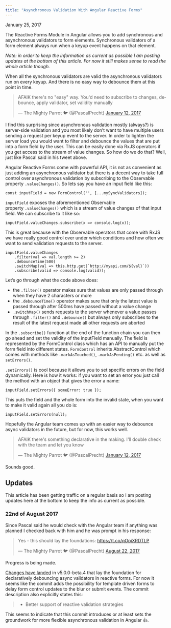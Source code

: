 ```yaml
---
title: "Asynchronous Validation With Angular Reactive Forms"
---
```


<div class="date">January 25, 2017</div>

The Reactive Forms Module in Angular allows you to add synchronous and asynchronous validators to form elements. Synchronous validators of a form element always run when a keyup event happens on that element.

_Note: in order to keep the information as current as possible I am posting updates at the bottom of this article. For now it still makes sense to read the whole article though._

When all the synchronous validators are valid the asynchronous validators run on every keyup. And there is no easy way to debounce them at this point in time.

<blockquote class="twitter-tweet" data-lang="en"><p lang="en" dir="ltr">AFAIK there&#39;s no &quot;easy&quot; way. You&#39;d need to subscribe to changes, debounce, apply validator, set validity manually</p>&mdash; The Mighty Parrot 🐦 (@PascalPrecht) <a href="https://twitter.com/PascalPrecht/status/819542138975383553?ref_src=twsrc%5Etfw">January 12, 2017</a></blockquote>
<script async src="https://platform.twitter.com/widgets.js" charset="utf-8"></script>

I find this surprising since asynchronous validation mostly (always?) is server-side validation and you most likely don’t want to have multiple users sending a request per keyup event to the server.
In order to lighten the server load you would want to filter and debounce the values that are put into a form field by the user. This can be easily done via RxJS operators if you get access to the stream of value changes.
So how do we do that? Well, just like Pascal said in his tweet above.

Angular Reactive Forms come with powerful API, it is not as convenient as just adding an asynchronous validator but there is a decent way to take full control over asynchronous validation by subscribing to the Observable property `.valueChanges()`.
So lets say you have an input field like this:

```
const inputField = new FormControl('', [...mySyncValidators]);
```

`inputField` exposes the aforementioned Observable property `.valueChanges()` which is a stream of value changes of that input field. We can subscribe to it like so:

```
inputField.valueChanges.subscribe(x => console.log(x));
```

This is great because with the Observable operators that come with RxJS we have really good control over under which conditions and how often we want to send validation requests to the server.

```
inputField.valueChanges
    .filter(val => val.length >= 2)
    .debounceTime(500)
    .switchMap(val => this.http.get(`http://myapi.com/${val}`))
    .subscribe(valid => console.log(valid));
```

Let’s go through what the code above does:

- the `.filter()` operator makes sure that values are only passed through when they have 2 characters or more
- the `.debounceTime()` operator makes sure that only the latest value is passed through after 500ms have passed without a value change
- `.switchMap()` sends requests to the server whenever a value passes through `.filter()` and `.debounce()` but always only subscribes to the result of the latest request made all other requests are aborted

In the `.subscribe()` function at the end of the function chain you can then go ahead and set the validity of the inputField manually. The field is represented by the FormControl class which has an API to manually put the form field into different states. `FormControl` inherits AbstractControl which comes with methods like `.markAsTouched()`, `.markAsPending()` etc. as well as `setErrors()`.

`.setErrors()` is cool because it allows you to set specific errors on the field dynamically. Here is how it works: if you want to set an error you just call the method with an object that gives the error a name:

```
inputField.setErrors({ someError: true });
```

This puts the field and the whole form into the invalid state, when you want to make it valid again all you do is:

```
inputField.setErrors(null);
```

Hopefully the Angular team comes up with an easier way to debounce async validators in the future, but for now, this works well.

<blockquote class="twitter-tweet" data-lang="en"><p lang="en" dir="ltr">AFAIK there&#39;s something declarative in the making. I&#39;ll double check with the team and let you know</p>&mdash; The Mighty Parrot 🐦 (@PascalPrecht) <a href="https://twitter.com/PascalPrecht/status/819550931289337856?ref_src=twsrc%5Etfw">January 12, 2017</a></blockquote>
<script async src="https://platform.twitter.com/widgets.js" charset="utf-8"></script>


Sounds good.

## Updates

This article has been getting traffic on a regular basis so I am posting updates here at the bottom to keep the info as current as possible.

### 22nd of August 2017

Since Pascal said he would check with the Angular team if anything was planned I checked back with him and he was prompt in his response:

<blockquote class="twitter-tweet" data-lang="en"><p lang="en" dir="ltr">Yes - this should lay the foundations: <a href="https://t.co/qOpiXRDTLP">https://t.co/qOpiXRDTLP</a></p>&mdash; The Mighty Parrot 🐦 (@PascalPrecht) <a href="https://twitter.com/PascalPrecht/status/899967448723709953?ref_src=twsrc%5Etfw">August 22, 2017</a></blockquote>
<script async src="https://platform.twitter.com/widgets.js" charset="utf-8"></script>

Progress is being made.

[Changes have landed](https://github.com/angular/angular/commit/1cfa79ca4e21788e0323baf544704ee7ef7d63ea) in v5.0.0-beta.4 that lay the foundation for declaratively debouncing async validators in reactive forms. For now it seems like the commit adds the possibility for template driven forms to delay form control updates to the blur or submit events. The commit description also explicitly states this:

> * Better support of reactive validation strategies

This seems to indicate that this commit introduces or at least sets the groundwork for more flexible asynchronous validation in Angular 👍.